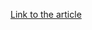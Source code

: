 [Link to the article](https://www.splunk.com/en_us/blog/security/unmasking-the-enigma-a-historical-dive-into-the-world-of-plugx-malware.html)
